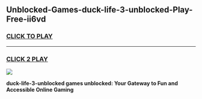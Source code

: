 
## Unblocked-Games-duck-life-3-unblocked-Play-Free-ii6vd
<h3>
<a href="https://premium76.site?title=duck-life-3-unblocked&ref=10A">CLICK TO PLAY</a></h3>
<hr>

<h3>
<a href="https://premium76.site?title=duck-life-3-unblocked&ref=10A">CLICK 2 PLAY</a>
  
</h3>

<a href="https://premium76.site?title=duck-life-3-unblocked&ref=10A"><img src="https://clearcache.store/games.png"></a>


**duck-life-3-unblocked games unblocked: Your Gateway to Fun and Accessible Online Gaming**
